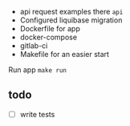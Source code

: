 - api request examples there `api`
- Configured liquibase migration
- Dockerfile for app
- docker-compose
- gitlab-ci
- Makefile for an easier start

Run app `make run`

## todo
 - [ ] write tests

